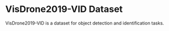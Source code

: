 # VisDrone2019-VID Dataset

VisDrone2019-VID is a dataset for object detection and identification tasks.